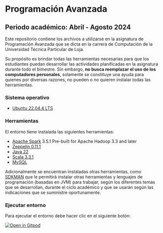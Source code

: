 # Programación Avanzada
## Periodo académico: Abril - Agosto 2024

Este repositorio contiene los archivos a utilizarse en la asignatura de Programación Avanzada que se dicta en la carrera
de Computación de la Universidad Técnica Particular de Loja.

Su propósito es brindar todas las herramientas necesarias para que los estudiantes puedan desarrollar las actividades
planificadas en la asignatura durante todo el bimestre. Sin embargo, **no busca reemplazar el uso de los computadores
personales**, solamente se constituye una ayuda para quienes por diversas razones, no pueden o no quieren instalar todas
las herramientas.

### Sistema operativo

- [Ubuntu 22.04.4 LTS](https://releases.ubuntu.com/jammy/)

### Herramientas

El entorno tiene instalada las siguientes herramientas:

- [Apache Spark](https://spark.apache.org/) 3.5.1 Pre-built for Apache Hadoop 3.3 and later
- [Zeppelin 0.11.1](https://zeppelin.apache.org/)
- [Java 22](https://jdk.java.net/22/)
- [Scala 3.3.1](https://www.scala-lang.org/download/3.3.1.html)
- [MySQL](https://dev.mysql.com/doc/relnotes/mysql/8.0/en/news-8-0-36.html)

Adicionalmente se encuentran instaladas otras herramientas, como [SDKMAN](https://sdkman.io) que le permitirá instalar otras 
herramientas y lenguajes de programación (basadas en JVM) para trabajar, según los diferentes
temas que se desarrollan, durante el ciclo académico y que se usarán según las indicaciones que se suministre oportunamente.

### Ejecutar entorno
Para ejecutar el entorno debe hacer clic en el siguiente botón:

[![Open in Gitpod](https://gitpod.io/button/open-in-gitpod.svg)](https://gitpod.io/#https://github.com/jorgaf/zeppelin-paavanzada)
